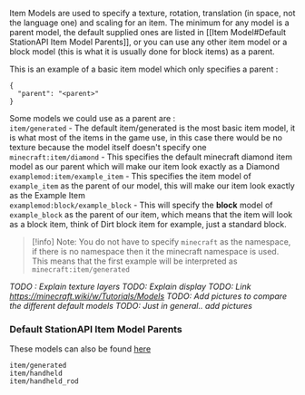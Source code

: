 Item Models are used to specify a texture, rotation, translation (in space, not the language one) and scaling for an item. The minimum for any model is a parent model, the default supplied ones are listed in [[Item Model#Default StationAPI Item Model Parents]], or you can use any other item model or a block model (this is what it is usually done for block items) as a parent.

This is an example of a basic item model which only specifies a parent :
```
{  
  "parent": "<parent>"
}
```

Some models we could use as a parent are :  
`item/generated` - The default item/generated is the most basic item model, it is what most of the items in the game use, in this case there would be no texture because the model itself doesn't specify one  
`minecraft:item/diamond` - This specifies the default minecraft diamond item model as our parent which will make our item look exactly as a Diamond  
`examplemod:item/example_item` - This specifies the item model of `example_item` as the parent of our model, this will make our item look exactly as the Example Item  
`examplemod:block/example_block` - This will specify the **block** model of `example_block` as the parent of our item, which means that the item will look as a block item, think of Dirt block item for example, just a standard block.

> [!info] Note: You do not have to specify `minecraft` as the namespace, if there is no namespace then it the minecraft namespace is used. This means that the first example will be interpreted as `minecraft:item/generated`

*TODO : Explain texture layers*
*TODO: Explain display*
*TODO: Link <https://minecraft.wiki/w/Tutorials/Models>*
*TODO: Add pictures to compare the different default models*
*TODO: Just in general.. add pictures*
  
### Default StationAPI Item Model Parents
These models can also be found [here](https://github.com/ModificationStation/StationAPI/tree/master/station-renderer-api-v0/src/main/resources/assets/minecraft/stationapi/models/item)

`item/generated`  
`item/handheld`  
`item/handheld_rod`